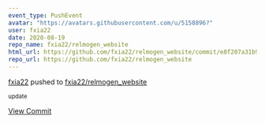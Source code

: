 ```yaml
---
event_type: PushEvent
avatar: "https://avatars.githubusercontent.com/u/5158896?"
user: fxia22
date: 2020-08-19
repo_name: fxia22/relmogen_website
html_url: https://github.com/fxia22/relmogen_website/commit/e8f207a31b920ecb03ba8963115152370996879c
repo_url: https://github.com/fxia22/relmogen_website
---
```


<a href='https://github.com/fxia22' target='_blank'>fxia22</a> pushed to <a href='https://github.com/fxia22/relmogen_website' target='_blank'>fxia22/relmogen_website</a>

<small>update</small>

<a href='https://github.com/fxia22/relmogen_website/commit/e8f207a31b920ecb03ba8963115152370996879c' target='_blank'>View Commit</a>